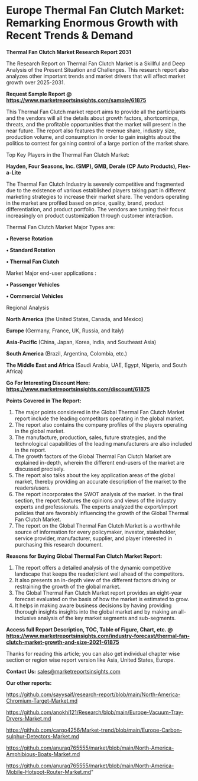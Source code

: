 # Europe Thermal Fan Clutch Market: Remarking Enormous Growth with Recent Trends & Demand

<strong>Thermal Fan Clutch Market Research Report 2031</strong>

The Research Report on Thermal Fan Clutch Market is a Skillful and Deep Analysis of the Present Situation and Challenges. This research report also analyzes other important trends and market drivers that will affect market growth over 2025-2031.

<strong>Request Sample Report @ <a href=https://www.marketreportsinsights.com/sample/61875>https://www.marketreportsinsights.com/sample/61875</a></strong>

This Thermal Fan Clutch market report aims to provide all the participants and the vendors will all the details about growth factors, shortcomings, threats, and the profitable opportunities that the market will present in the near future. The report also features the revenue share, industry size, production volume, and consumption in order to gain insights about the politics to contest for gaining control of a large portion of the market share.

Top Key Players in the Thermal Fan Clutch Market:

<strong>Hayden, Four Seasons, Inc. (SMP), GMB, Derale (CP Auto Products), Flex-a-Lite</strong>

The Thermal Fan Clutch Industry is severely competitive and fragmented due to the existence of various established players taking part in different marketing strategies to increase their market share. The vendors operating in the market are profiled based on price, quality, brand, product differentiation, and product portfolio. The vendors are turning their focus increasingly on product customization through customer interaction.

Thermal Fan Clutch Market Major Types are:

<strong>• Reverse Rotation

• Standard Rotation

• Thermal Fan Clutch</strong>

Market Major end-user applications :

<strong>• Passenger Vehicles

• Commercial Vehicles</strong>

Regional Analysis

</u><strong><b>North America</b></strong> (the United States, Canada, and Mexico)

<strong><b>Europe </b></strong>(Germany, France, UK, Russia, and Italy)

<strong><b>Asia-Pacific</b></strong> (China, Japan, Korea, India, and Southeast Asia)

<strong><b>South America</b></strong> (Brazil, Argentina, Colombia, etc.)

<strong><b>The Middle East and Africa</b></strong> (Saudi Arabia, UAE, Egypt, Nigeria, and South Africa)

<strong>Go For Interesting Discount Here: <a href=https://www.marketreportsinsights.com/discount/61875>https://www.marketreportsinsights.com/discount/61875</a></strong>

<strong>Points Covered in The Report:</strong>
<ol>
  <li>The major points considered in the Global Thermal Fan Clutch Market report include the leading competitors operating in the global market.</li>
  <li>The report also contains the company profiles of the players operating in the global market.</li>
  <li>The manufacture, production, sales, future strategies, and the technological capabilities of the leading manufacturers are also included in the report.</li>
  <li>The growth factors of the Global Thermal Fan Clutch Market are explained in-depth, wherein the different end-users of the market are discussed precisely.</li>
  <li>The report also talks about the key application areas of the global market, thereby providing an accurate description of the market to the readers/users.</li>
  <li>The report incorporates the SWOT analysis of the market. In the final section, the report features the opinions and views of the industry experts and professionals. The experts analyzed the export/import policies that are favorably influencing the growth of the Global Thermal Fan Clutch Market.</li>
  <li>The report on the Global Thermal Fan Clutch Market is a worthwhile source of information for every policymaker, investor, stakeholder, service provider, manufacturer, supplier, and player interested in purchasing this research document.</li>
</ol>
<strong>Reasons for Buying Global Thermal Fan Clutch Market Report:</strong>

<ol>
  <li>The report offers a detailed analysis of the dynamic competitive landscape that keeps the reader/client well ahead of the competitors.</li>
  <li>It also presents an in-depth view of the different factors driving or restraining the growth of the global market.</li>
  <li>The Global Thermal Fan Clutch Market report provides an eight-year forecast evaluated on the basis of how the market is estimated to grow.</li>
  <li>It helps in making aware business decisions by having providing thorough insights insights into the global market and by making an all-inclusive analysis of the key market segments and sub-segments.</li>
</ol>
<strong>Access full Report Description, TOC, Table of Figure, Chart, etc. @ <a href=https://www.marketreportsinsights.com/industry-forecast/thermal-fan-clutch-market-growth-and-size-2021-61875>https://www.marketreportsinsights.com/industry-forecast/thermal-fan-clutch-market-growth-and-size-2021-61875</a></strong>


Thanks for reading this article; you can also get individual chapter wise section or region wise report version like Asia, United States, Europe.

<strong>Contact Us:</strong>
sales@marketreportsinsights.com

<strong>Our other reports:</strong>

<a href=https://github.com/sayysaif/research-report/blob/main/North-America-Chromium-Target-Market.md>https://github.com/sayysaif/research-report/blob/main/North-America-Chromium-Target-Market.md</a>

<a href=https://github.com/anokhi121/Research/blob/main/Europe-Vacuum-Tray-Dryers-Market.md>https://github.com/anokhi121/Research/blob/main/Europe-Vacuum-Tray-Dryers-Market.md</a>

<a href=https://github.com/cargo4256/Market-trend/blob/main/Europe-Carbon-sulphur-Detectors-Market.md>https://github.com/cargo4256/Market-trend/blob/main/Europe-Carbon-sulphur-Detectors-Market.md</a>

<a href=https://github.com/anurag765555/market/blob/main/North-America-Amphibious-Boats-Market.md>https://github.com/anurag765555/market/blob/main/North-America-Amphibious-Boats-Market.md</a>

<a href=https://github.com/anurag765555/market/blob/main/North-America-Mobile-Hotspot-Router-Market.md>https://github.com/anurag765555/market/blob/main/North-America-Mobile-Hotspot-Router-Market.md</a>"
